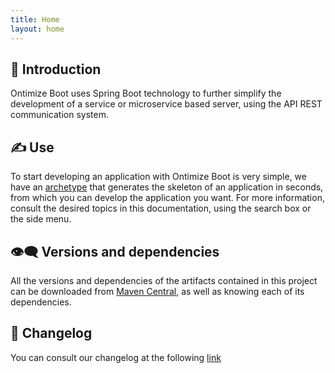 ```yaml
---
title: Home
layout: home
---
```


## 📜 Introduction

Ontimize Boot uses Spring Boot technology to further simplify the development of a service or microservice based server, using the API REST communication system.

## ✍ Use

To start developing an application with Ontimize Boot is very simple, we have an [archetype](https://ontimize.github.io/ontimize-boot/getting_started/) that generates the skeleton of an application in seconds, from which you can develop the application you want. For more information, consult the desired topics in this documentation, using the search box or the side menu.

<!-- ## 💼 Documentation

All documentation related to how to use it in a project, tutorials and details of its systems and usage can be found online by accessing the link about [Ontimize Boot documentation](https://ontimize.github.io/newdocs/). -->

## 👁️‍🗨️ Versions and dependencies

All the versions and dependencies of the artifacts contained in this project can be downloaded from [Maven Central](https://central.sonatype.com/namespace/com.ontimize.boot), as well as knowing each of its dependencies.

## 📣 Changelog

You can consult our changelog at the following [link](https://github.com/ontimize/ontimize-boot/blob/develop/CHANGELOG.md)
